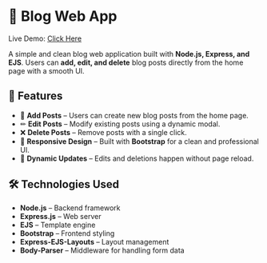 # 📝 Blog Web App
Live Demo: [Click Here](https://blog-web-app-xol4.onrender.com/)

A simple and clean blog web application built with **Node.js, Express, and EJS**. Users can **add, edit, and delete** blog posts directly from the home page with a smooth UI.

## 🚀 Features
- 📝 **Add Posts** – Users can create new blog posts from the home page.
- ✏ **Edit Posts** – Modify existing posts using a dynamic modal.
- ❌ **Delete Posts** – Remove posts with a single click.
- 🎨 **Responsive Design** – Built with **Bootstrap** for a clean and professional UI.
- 🔄 **Dynamic Updates** – Edits and deletions happen without page reload.

## 🛠 Technologies Used
- **Node.js** – Backend framework
- **Express.js** – Web server
- **EJS** – Template engine
- **Bootstrap** – Frontend styling
- **Express-EJS-Layouts** – Layout management
- **Body-Parser** – Middleware for handling form data

